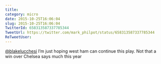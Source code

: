 ```yaml
---
title: 
category: micro
date: 2015-10-25T16:06:04
slug: 2015-10-25T16:06:04
TwitterId: 658313587337785344
TweetUrl: https://twitter.com/mark_philpot/status/658313587337785344
ReTweetUser: 
---
```


[@blakelucchesi](https://twitter.com/blakelucchesi) I’m just hoping west ham can continue this play. Not that a win over Chelsea says much this year